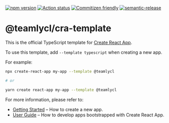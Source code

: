 [![npm version](https://badge.fury.io/js/%40teamlycl%2Fcra-template.svg)](https://badge.fury.io/js/%40teamlycl%2Fcra-template)
[![Action status](https://github.com/teamlycl/cra-template/workflows/CI/badge.svg?branch=master)](https://github.com/teamlycl/cra-template/actions)
[![Commitizen friendly](https://img.shields.io/badge/commitizen-friendly-brightgreen.svg)](http://commitizen.github.io/cz-cli/)
[![semantic-release](https://img.shields.io/badge/%20%20%F0%9F%93%A6%F0%9F%9A%80-semantic--release-e10079.svg)](https://github.com/semantic-release/semantic-release)

# @teamlycl/cra-template

This is the official TypeScript template for [Create React App](https://github.com/facebook/create-react-app).

To use this template, add `--template typescript` when creating a new app.

For example:

```sh
npx create-react-app my-app --template @teamlycl

# or

yarn create react-app my-app --template @teamlycl
```

For more information, please refer to:

- [Getting Started](https://create-react-app.dev/docs/getting-started) – How to create a new app.
- [User Guide](https://create-react-app.dev) – How to develop apps bootstrapped with Create React App.
